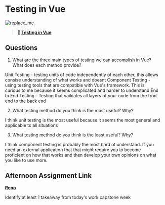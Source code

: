 # Testing in Vue

![replace_me](https://codeworks.blob.core.windows.net/public/assets/img/illustrations/placeholder.svg)

> **📖 [Testing in Vue](https://codeworksacademy.com/fs-student-guide/resources/wk8-9/04-Vue-Testing)**

## Questions

1. What are the three main types of testing we can accomplish in Vue? What does each method provide?

Unit Testing - testing units of code independently of each other, this allows consise understanding of what works and doesnt
Component Testing - using testing tools that are compatible with Vue's framework. This is curious to me because it seems complicated and harder to understand
End to End Testing - Testing that vaildates all layers of your code from the front end to the back end

2. What testing method do you think is the most useful? Why?

I think unit testing is the most useful because it seems the most general and applicable to all situations

3. What testing method do you think is the least useful? Why?

I think component testing is probably the most hard ot understand. If you need an external application that that might require you to become proficient on how that works and then develop your own opinions on what you like to use more. 

## Afternoon Assignment Link

**[Repo](https://github.com/Tmontandon/<ASSIGNMENT_REPO>)**

Identify at least 1 takeaway from today's work
 capstone week